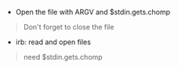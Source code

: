 - Open the file with ARGV and $stdin.gets.chomp
> Don't forget to close the file
- irb: read and open files 
> need $stdin.gets.chomp
